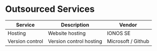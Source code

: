 # Outsourced Services

| Service         | Description             | Vendor    |
| --------------- | ----------------------- | --------- |
| Hosting         | Website hosting         | IONOS SE  |
| Version control | Version control hosting | Microsoft / Github |
